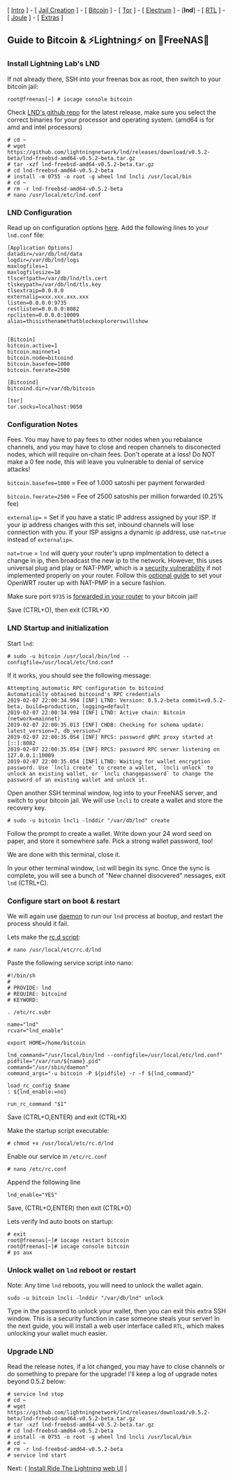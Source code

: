 [ [Intro](README.md) ] - [ [Jail Creation](freenas_1_jail_creation.md) ] - [ [Bitcoin](freenas_2_bitcoin.md) ] - [ [Tor](freenas_3_tor.md) ] - [ [Electrum](freenas_4_electrum.md) ] - [**lnd**] - [ [RTL](freenas_6_rtl.md) ] - [ [Joule](freenas_7_joule.md) ] - [ [Extras](extras.md) ]

## Guide to ₿itcoin & ⚡Lightning️⚡ on 🦈FreeNAS🦈

### Install Lightning Lab's LND

If not already there, SSH into your freenas box as root, then switch to your bitcoin jail:
```
root@freenas[~] # iocage console bitcoin
```

Check [LND's github repo](https://github.com/lightningnetwork/lnd/releases) for the latest release, make sure you select the correct binaries for your processor and operating system. (amd64 is for amd and intel processors)
```
# cd ~
# wget https://github.com/lightningnetwork/lnd/releases/download/v0.5.2-beta/lnd-freebsd-amd64-v0.5.2-beta.tar.gz
# tar -xzf lnd-freebsd-amd64-v0.5.2-beta.tar.gz
# cd lnd-freebsd-amd64-v0.5.2-beta
# install -m 0755 -o root -g wheel lnd lncli /usr/local/bin
# cd ~
# rm -r lnd-freebsd-amd64-v0.5.2-beta
# nano /usr/local/etc/lnd.conf
```
### LND Configuration
Read up on configuration options [here](https://github.com/lightningnetwork/lnd/blob/master/sample-lnd.conf). 
Add the following lines to your `lnd.conf` file:
```
[Application Options]
datadir=/var/db/lnd/data
logdir=/var/db/lnd/logs
maxlogfiles=1
maxlogfilesize=10
tlscertpath=/var/db/lnd/tls.cert
tlskeypath=/var/db/lnd/tls.key
tlsextraip=0.0.0.0
externalip=xxx.xxx.xxx.xxx
listen=0.0.0.0:9735
restlisten=0.0.0.0:8082
rpclisten=0.0.0.0:10009
alias=thisisthenamethatblockexplorerswillshow


[Bitcoin]
bitcoin.active=1
bitcoin.mainnet=1
bitcoin.node=bitcoind
bitcoin.basefee=1000
bitcoin.feerate=2500

[Bitcoind]
bitcoind.dir=/var/db/bitcoin

[tor]
tor.socks=localhost:9050
```
### Configuration Notes
Fees. You may have to pay fees to other nodes when you rebalance channels, and you may have to close and reopen channels to disconected nodes, which will require on-chain fees. Don't operate at a loss! Do NOT make a 0 fee node, this will leave you vulnerable to denial of service attacks!

`bitcoin.basefee=1000` = Fee of 1.000 satoshi per payment forwarded

`bitcoin.feerate=2500` = Fee of 2500 satoshis per million forwarded (0.25% fee)

`externalip=` = Set if you have a static IP address assigned by your ISP. If your ip address changes with this set, inbound channels will lose connection with you. If your ISP assigns a dynamic ip address, use `nat=true` instead of `externalip=`. 

`nat=true` = `lnd` will query your router's upnp implmentation to detect a change in ip, then broadcast the new ip to the network. However, this uses universal plug and play or NAT-PMP, which is a [security vulnerability](https://docs.netgate.com/pfsense/en/latest/book/services/upnp-and-nat-pmp.html) if not implemented properly on your router.  Follow this [optional guide](https://github.com/seth586/guides/blob/master/OpenWRT/upnp_natpmp.md) to set your OpenWRT router up with NAT-PMP in a secure fashion.

Make sure port `9735` is [forwarded in your router](freenas_1_jail_creation.md) to your bitcoin jail!

Save (CTRL+O), then exit (CTRL+X)

### LND Startup and initialization
Start `lnd`:
```
# sudo -u bitcoin /usr/local/bin/lnd --configfile=/usr/local/etc/lnd.conf
```
If it works, you should see the following message:
```
Attempting automatic RPC configuration to bitcoind
Automatically obtained bitcoind's RPC credentials
2019-02-07 22:00:34.994 [INF] LTND: Version: 0.5.2-beta commit=v0.5.2-beta, build=production, logging=default
2019-02-07 22:00:34.994 [INF] LTND: Active chain: Bitcoin (network=mainnet)
2019-02-07 22:00:35.013 [INF] CHDB: Checking for schema update: latest_version=7, db_version=7
2019-02-07 22:00:35.054 [INF] RPCS: password gRPC proxy started at [::]:8082
2019-02-07 22:00:35.054 [INF] RPCS: password RPC server listening on 127.0.0.1:10009
2019-02-07 22:00:35.054 [INF] LTND: Waiting for wallet encryption password. Use `lncli create` to create a wallet, `lncli unlock` to unlock an existing wallet, or `lncli changepassword` to change the password of an existing wallet and unlock it.
```
Open another SSH terminal window, log into to your FreeNAS server, and switch to your bitcoin jail. We will use `lncli` to create a wallet and store the recovery key.
```
# sudo -u bitcoin lncli -lnddir "/var/db/lnd" create
```
Follow the prompt to create a wallet. Write down your 24 word seed on paper, and store it somewhere safe. Pick a strong wallet password, too!

We are done with this terminal, close it.

In your other terminal window, `lnd` will begin its sync. Once the sync is complete, you will see a bunch of "New channel disocvered" nessages, exit `lnd` (CTRL+C). 

### Configure start on boot & restart

We will again use [daemon](https://www.freebsd.org/cgi/man.cgi?query=daemon) to run our `lnd` process at bootup, and restart the process should it fail.

Lets make the [rc.d script](https://www.freebsd.org/doc/en/articles/rc-scripting/):
```
# nano /usr/local/etc/rc.d/lnd
```
Paste the following service script into nano:
```
#!/bin/sh
#
# PROVIDE: lnd
# REQUIRE: bitcoind
# KEYWORD:

. /etc/rc.subr

name="lnd"
rcvar="lnd_enable"

export HOME=/home/bitcoin

lnd_command="/usr/local/bin/lnd --configfile=/usr/local/etc/lnd.conf"
pidfile="/var/run/${name}.pid"
command="/usr/sbin/daemon"
command_args="-u bitcoin -P ${pidfile} -r -f ${lnd_command}"

load_rc_config $name
: ${lnd_enable:=no}

run_rc_command "$1"
```
Save (CTRL+O,ENTER) and exit (CTRL+X)

Make the startup script executable:
```
# chmod +x /usr/local/etc/rc.d/lnd
```

Enable our service in `/etc/rc.conf`
```
# nano /etc/rc.conf
```
Append the following line
```
lnd_enable="YES"
```
Save, (CTRL+O,ENTER) then exit (CTRL+O)

Lets verify lnd auto boots on startup:
```
# exit
root@freenas[~]# iocage restart bitcoin
root@freenas[~]# iocage console bitcoin
# ps aux
```
### Unlock wallet on `lnd` reboot or restart
Note: Any time `lnd` reboots, you will need to unlock the wallet again.  
```
sudo -u bitcoin lncli -lnddir "/var/db/lnd" unlock
```
Type in the password to unlock your wallet, then you can exit this extra SSH window. This is a security function in case someone steals your server! In the next guide, you will install a web user interface called `RTL`, which makes unlocking your wallet much easier.

### Upgrade LND
Read the release notes, if a lot changed, you may have to close channels or do something to prepare for the upgrade! I'll keep a log of upgrade notes beyond 0.5.2 below:
```
# service lnd stop
# cd ~
# wget https://github.com/lightningnetwork/lnd/releases/download/v0.5.2-beta/lnd-freebsd-amd64-v0.5.2-beta.tar.gz
# tar -xzf lnd-freebsd-amd64-v0.5.2-beta.tar.gz
# cd lnd-freebsd-amd64-v0.5.2-beta
# install -m 0755 -o root -g wheel lnd lncli /usr/local/bin
# cd ~
# rm -r lnd-freebsd-amd64-v0.5.2-beta
# service lnd start
```

Next: { [Install Ride The Lightning web UI](freenas_6_rtl.md) ]
